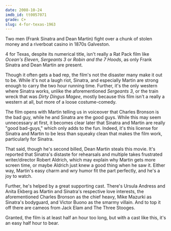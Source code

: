 ```yaml
---
date: 2008-10-24
imdb_id: tt0057071
grade: C+
slug: 4-for-texas-1963
---
```


Two men (Frank Sinatra and Dean Martin) fight over a chunk of stolen money and a riverboat casino in 1870s Galveston.

4 for Texas, despite its numerical title, isn't really a Rat Pack film like <span data-imdb-id="tt0054135">_Ocean's Eleven_</span>, <span data-imdb-id="tt0056470">_Sergeants 3_</span> or <span data-imdb-id="tt0058529">_Robin and the 7 Hoods_</span>, as only Frank Sinatra and Dean Martin are present.

Though it often gets a bad rep, the film's not the disaster many make it out to be. While it's not a laugh riot, Sinatra, and especially Martin are strong enough to carry the two hour running time. Further, it's the only western where Sinatra works, unlike the aforementioned _Sergeants 3_, or the train wreck that was <span data-imdb-id="tt0065642">_Dirty Dingus Magee_</span>, mostly because this film isn't a really a western at all, but more of a loose costume-comedy.

The film opens with Martin telling us in voiceover that Charles Bronson is the bad guy, while he and Sinatra are the good guys. While this may seem unnecessary at first, it becomes clear later that Sinatra and Martin are really "good bad-guys," which only adds to the fun. Indeed, it's this license for Sinatra and Martin to be less than squeaky clean that makes the film work, particularly for Sinatra.

That said, though he's second billed, Dean Martin steals this movie. It's reported that Sinatra's distaste for rehearsals and multiple takes frustrated writer/director Robert Aldrich, which may explain why Martin gets more screen time, or maybe Aldrich just knew a good thing when he saw it. Either way, Martin's easy charm and wry humor fit the part perfectly, and he's a joy to watch.

Further, he's helped by a great supporting cast. There's Ursula Andress and Anita Ekberg as Martin and Sinatra's respective love interests, the aforementioned Charles Bronson as the chief heavy, Mike Mazurki as Sinatra's bodyguard, and Victor Buono as the smarmy villain. And to top it off there are cameos from Jack Elam and The Three Stooges.

Granted, the film is at least half an hour too long, but with a cast like this, it's an easy half hour to bear.
